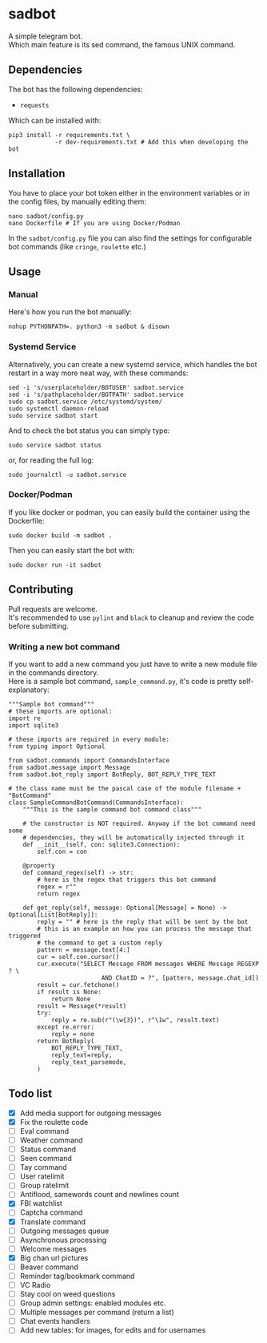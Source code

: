 # sadbot
A simple telegram bot.  
Which main feature is its sed command, the famous UNIX command.

## Dependencies
The bot has the following dependencies:
- `requests`

Which can be installed with:
```
pip3 install -r requirements.txt \
             -r dev-requirements.txt # Add this when developing the bot
```

## Installation
You have to place your bot token either in the environment variables or in the
config files, by manually editing them:
```
nano sadbot/config.py
nano Dockerfile # If you are using Docker/Podman
```
In the `sadbot/config.py` file you can also find the settings for configurable
bot commands (like `cringe`, `roulette` etc.)


## Usage
### Manual
Here's how you run the bot manually:  
```
nohup PYTHONPATH=. python3 -m sadbot & disown
```
### Systemd Service
Alternatively, you can create a new systemd service, which handles the bot
restart in a way more neat way, with these commands:
```
sed -i 's/userplaceholder/BOTUSER' sadbot.service
sed -i 's/pathplaceholder/BOTPATH' sadbot.service
sudo cp sadbot.service /etc/systemd/system/
sudo systemctl daemon-reload
sudo service sadbot start
```
And to check the bot status you can simply type:
```
sudo service sadbot status
```
or, for reading the full log:
```
sudo journalctl -u sadbot.service
```
### Docker/Podman
If you like docker or podman, you can easily build the container using the
Dockerfile:
```
sudo docker build -m sadbot .
```
Then you can easily start the bot with:
```
sudo docker run -it sadbot
```

## Contributing
Pull requests are welcome.  
It's recommended to use `pylint` and `black` to cleanup and review the
code before submitting.

### Writing a new bot command
If you want to add a new command you just have to write a new module file in the
commands directory.  
Here is a sample bot command, `sample_command.py`, it's code is pretty
self-explanatory:
```
"""Sample bot command"""
# these imports are optional:
import re
import sqlite3

# these imports are required in every module:
from typing import Optional

from sadbot.commands import CommandsInterface
from sadbot.message import Message
from sadbot.bot_reply import BotReply, BOT_REPLY_TYPE_TEXT

# the class name must be the pascal case of the module filename + "BotCommand"
class SampleCommandBotCommand(CommandsInterface):
    """This is the sample command bot command class"""

    # the constructor is NOT required. Anyway if the bot command need some
    # dependencies, they will be automatically injected through it
    def __init__(self, con: sqlite3.Connection):
        self.con = con

    @property
    def command_regex(self) -> str:
        # here is the regex that triggers this bot command
        regex = r""
        return regex

    def get_reply(self, message: Optional[Message] = None) -> Optional[List[BotReply]]:
        reply = "" # here is the reply that will be sent by the bot
        # this is an example on how you can process the message that triggered
        # the command to get a custom reply
        pattern = message.text[4:]
        cur = self.con.cursor()
        cur.execute("SELECT Message FROM messages WHERE Message REGEXP ? \
                          AND ChatID = ?", [pattern, message.chat_id])
        result = cur.fetchone()
        if result is None:
            return None
        result = Message(*result)
        try:
            reply = re.sub(r"(\w{3})", r"\1w", result.text)
        except re.error:
            reply = none
        return BotReply(
            BOT_REPLY_TYPE_TEXT,
            reply_text=reply,
            reply_text_parsemode,
        )
```

## Todo list
- [X] Add media support for outgoing messages
- [X] Fix the roulette code
- [ ] Eval command
- [ ] Weather command
- [ ] Status command
- [ ] Seen command
- [ ] Tay command
- [ ] User ratelimit
- [ ] Group ratelimit
- [ ] Antiflood, samewords count and newlines count
- [X] FBI watchlist
- [ ] Captcha command
- [X] Translate command
- [ ] Outgoing messages queue
- [ ] Asynchronous processing
- [ ] Welcome messages
- [X] Big chan url pictures
- [ ] Beaver command
- [ ] Reminder tag/bookmark command
- [ ] VC Radio
- [ ] Stay cool on weed questions
- [ ] Group admin settings: enabled modules etc.
- [ ] Multiple messages per command (return a list)
- [ ] Chat events handlers
- [ ] Add new tables: for images, for edits and for usernames